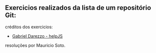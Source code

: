 ## Exercicios realizados da lista de um repositório Git:

créditos dos exercicios:

- [Gabriel Darezzo - helpJS](https://github.com/gabrieldarezzo/helpjs-ravi)

resoluções por Mauricio Soto.
